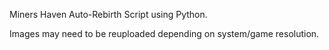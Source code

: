 Miners Haven Auto-Rebirth Script using Python.

Images may need to be reuploaded depending on system/game resolution.
